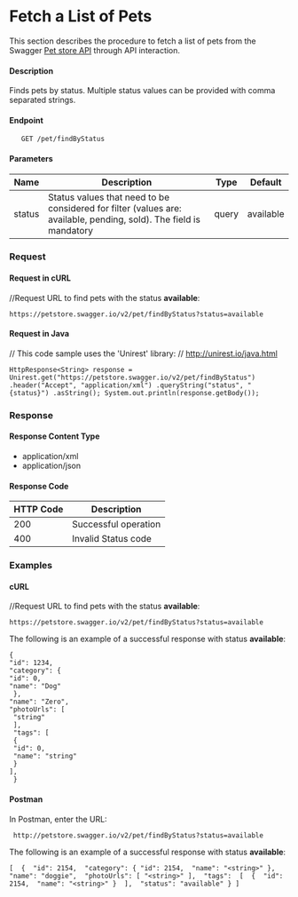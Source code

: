 

# Fetch a List of Pets

This section describes the procedure to fetch a list of pets from the Swagger [Pet store API](https://petstore.swagger.io/) through API interaction.

#### Description
Finds pets by status.
Multiple status values can be provided with comma separated strings.

#### Endpoint
       GET /pet/findByStatus
       
#### Parameters

| Name|Description|Type  |Default|
|--------|-------------------------------------------------------------------------------------------|------|------------|
| status |Status values that need to be considered for filter (values are: available, pending, sold). The field is mandatory |query | available


### Request

#### Request in cURL
//Request URL to find pets with the status **available**: 

    https://petstore.swagger.io/v2/pet/findByStatus?status=available

#### Request in Java 
// This code sample uses the 'Unirest' library: 
// http://unirest.io/java.html 

    HttpResponse<String> response = Unirest.get("https://petstore.swagger.io/v2/pet/findByStatus") .header("Accept", "application/xml") .queryString("status", "{status}") .asString(); System.out.println(response.getBody());


### Response

#### Response Content Type
-   application/xml
-   application/json

#### Response Code

| HTTP Code       |Description                          |           
|--------------|-------------------------------|
|200           |Successful operation   
|400           |Invalid Status code

### Examples

#### cURL

//Request URL to find pets with the status **available**: 

    https://petstore.swagger.io/v2/pet/findByStatus?status=available
    
The following is an example of a successful  response with status **available**:

    {
    "id": 1234,
    "category": {
    "id": 0,
    "name": "Dog"
     },
    "name": "Zero",
    "photoUrls": [
     "string"
     ],
     "tags": [
     {
     "id": 0,
     "name": "string"
     }
    ],
     }

#### Postman
In Postman, enter the URL:  

     http://petstore.swagger.io/v2/pet/findByStatus?status=available 

  The following is an example of a successful  response with status **available**:
  

   `[ 
    { 
    "id": 2154, 
    "category": { "id": 2154, 
    "name": "<string>" }, 
    "name": "doggie", 
    "photoUrls": [ "<string>" ], 
    "tags": 
    [ 
    { 
    "id": 2154, 
    "name": "<string>" } 
    ], 
    "status": "available" }
     ]`



<!--stackedit_data:
eyJwcm9wZXJ0aWVzIjoidGl0bGU6IFBldFN0b3JlXG5hdXRob3
I6IFRydXB0aVxuc3RhdHVzOiBGcnN0IGRyYWZ0XG5kYXRlOiAy
Mi0wMy0yMDI0XG4iLCJoaXN0b3J5IjpbLTE5OTI5MDUxNyw4MT
Y1MDI0MDZdfQ==
-->